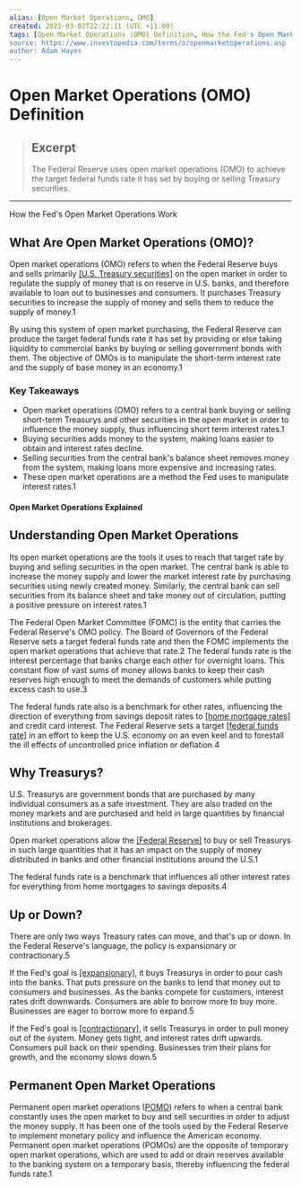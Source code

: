 ```yaml
---
alias: [Open Market Operations, OMO]
created: 2021-03-02T22:22:11 (UTC +11:00)
tags: [Open Market Operations (OMO) Definition, How the Fed's Open Market Operations Work]
source: https://www.investopedia.com/terms/o/openmarketoperations.asp
author: Adam Hayes
---
```


# Open Market Operations (OMO) Definition

> ## Excerpt
> The Federal Reserve uses open market operations (OMO) to achieve the target federal funds rate it has set by buying or selling Treasury securities.

---

How the Fed's Open Market Operations Work
## What Are Open Market Operations (OMO)?

Open market operations (OMO) refers to when the Federal Reserve buys and sells primarily [[U.S. Treasury securities]](https://www.investopedia.com/articles/investing/073113/introduction-treasury-securities.asp) on the open market in order to regulate the supply of money that is on reserve in U.S. banks, and therefore available to loan out to businesses and consumers. It purchases Treasury securities to increase the supply of money and sells them to reduce the supply of money.1

By using this system of open market purchasing, the Federal Reserve can produce the target federal funds rate it has set by providing or else taking liquidity to commercial banks by buying or selling government bonds with them. The objective of OMOs is to manipulate the short-term interest rate and the supply of base money in an economy.1

### Key Takeaways

-   Open market operations (OMO) refers to a central bank buying or selling short-term Treasurys and other securities in the open market in order to influence the money supply, thus influencing short term interest rates.1
-   Buying securities adds money to the system, making loans easier to obtain and interest rates decline.
-   Selling securities from the central bank's balance sheet removes money from the system, making loans more expensive and increasing rates.
-   These open market operations are a method the Fed uses to manipulate interest rates.1

#### Open Market Operations Explained

## Understanding Open Market Operations

Its open market operations are the tools it uses to reach that target rate by buying and selling securities in the open market. The central bank is able to increase the money supply and lower the market interest rate by purchasing securities using newly created money. Similarly, the central bank can sell securities from its balance sheet and take money out of circulation, putting a positive pressure on interest rates.1

The Federal Open Market Committee (FOMC) is the entity that carries the Federal Reserve's OMO policy. The Board of Governors of the Federal Reserve sets a target federal funds rate and then the FOMC implements the open market operations that achieve that rate.2 The federal funds rate is the interest percentage that banks charge each other for overnight loans. This constant flow of vast sums of money allows banks to keep their cash reserves high enough to meet the demands of customers while putting excess cash to use.3

The federal funds rate also is a benchmark for other rates, influencing the direction of everything from savings deposit rates to [[home mortgage rates]](https://www.investopedia.com/articles/investing/082014/mortgage-rates-rise-when-and-how-much.asp) and credit card interest. The Federal Reserve sets a target [[federal funds rate]](https://www.investopedia.com/terms/f/federalfundsrate.asp) in an effort to keep the U.S. economy on an even keel and to forestall the ill effects of uncontrolled price inflation or deflation.4

## Why Treasurys?

U.S. Treasurys are government bonds that are purchased by many individual consumers as a safe investment. They are also traded on the money markets and are purchased and held in large quantities by financial institutions and brokerages.

Open market operations allow the [[Federal Reserve]](https://www.investopedia.com/articles/economics/08/federal-reserve.asp) to buy or sell Treasurys in such large quantities that it has an impact on the supply of money distributed in banks and other financial institutions around the U.S.1

The federal funds rate is a benchmark that influences all other interest rates for everything from home mortgages to savings deposits.4

## Up or Down?

There are only two ways Treasury rates can move, and that's up or down. In the Federal Reserve's language, the policy is expansionary or contractionary.5

If the Fed's goal is [[expansionary]](https://www.investopedia.com/terms/e/expansionary_policy.asp), it buys Treasurys in order to pour cash into the banks. That puts pressure on the banks to lend that money out to consumers and businesses. As the banks compete for customers, interest rates drift downwards. Consumers are able to borrow more to buy more. Businesses are eager to borrow more to expand.5

If the Fed's goal is [[contractionary]](https://www.investopedia.com/terms/c/contractionary-policy.asp), it sells Treasurys in order to pull money out of the system. Money gets tight, and interest rates drift upwards. Consumers pull back on their spending. Businesses trim their plans for growth, and the economy slows down.5

## Permanent Open Market Operations

Permanent open market operations ([POMO](https://www.investopedia.com/terms/p/permanent-open-market-operations.asp)) refers to when a central bank constantly uses the open market to buy and sell securities in order to adjust the money supply. It has been one of the tools used by the Federal Reserve to implement monetary policy and influence the American economy. Permanent open market operations (POMOs) are the opposite of temporary open market operations, which are used to add or drain reserves available to the banking system on a temporary basis, thereby influencing the federal funds rate.1
